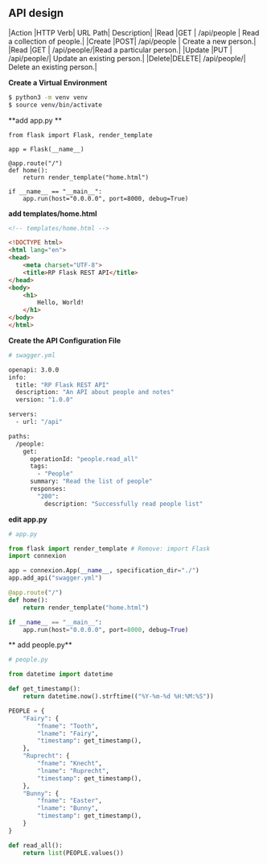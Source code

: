 
## API design 

|Action |HTTP Verb| URL Path| 	Description|
|Read 	|GET |	/api/people |   	Read a collection of people.|
|Create |POST| 	/api/people |   	Create a new person.|
|Read 	|GET |	/api/people/<lname>|Read a particular person.|
|Update |PUT |	/api/people/<lname>| 	Update an existing person.|
|Delete|DELETE| /api/people/<lname>| 	Delete an existing person.|


**Create a Virtual Environment**

```bash
$ python3 -m venv venv
$ source venv/bin/activate
```

**add app.py **

```pyhton 
from flask import Flask, render_template

app = Flask(__name__)

@app.route("/")
def home():
    return render_template("home.html")

if __name__ == "__main__":
    app.run(host="0.0.0.0", port=8000, debug=True)
```

**add templates/home.html**

```html
<!-- templates/home.html -->

<!DOCTYPE html>
<html lang="en">
<head>
    <meta charset="UTF-8">
    <title>RP Flask REST API</title>
</head>
<body>
    <h1>
        Hello, World!
    </h1>
</body>
</html>
```

**Create the API Configuration File**

```bash
# swagger.yml

openapi: 3.0.0
info:
  title: "RP Flask REST API"
  description: "An API about people and notes"
  version: "1.0.0"

servers:
  - url: "/api"

paths:
  /people:
    get:
      operationId: "people.read_all"
      tags:
        - "People"
      summary: "Read the list of people"
      responses:
        "200":
          description: "Successfully read people list"
```

**edit app.py**

```python
# app.py

from flask import render_template # Remove: import Flask
import connexion

app = connexion.App(__name__, specification_dir="./")
app.add_api("swagger.yml")

@app.route("/")
def home():
    return render_template("home.html")

if __name__ == "__main__":
    app.run(host="0.0.0.0", port=8000, debug=True)
```

** add people.py**

```python
# people.py

from datetime import datetime

def get_timestamp():
    return datetime.now().strftime(("%Y-%m-%d %H:%M:%S"))

PEOPLE = {
    "Fairy": {
        "fname": "Tooth",
        "lname": "Fairy",
        "timestamp": get_timestamp(),
    },
    "Ruprecht": {
        "fname": "Knecht",
        "lname": "Ruprecht",
        "timestamp": get_timestamp(),
    },
    "Bunny": {
        "fname": "Easter",
        "lname": "Bunny",
        "timestamp": get_timestamp(),
    }
}

def read_all():
    return list(PEOPLE.values())
```